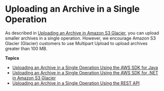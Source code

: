 # Uploading an Archive in a Single Operation<a name="uploading-archive-single-operation"></a>

As described in [Uploading an Archive in Amazon S3 Glacier](uploading-an-archive.md), you can upload smaller archives in a single operation\. However, we encourage Amazon S3 Glacier \(Glacier\) customers to use Multipart Upload to upload archives greater than 100 MB\. 

**Topics**
+ [Uploading an Archive in a Single Operation Using the AWS SDK for Java](uploading-an-archive-single-op-using-java.md)
+ [Uploading an Archive in a Single Operation Using the AWS SDK for \.NET in Amazon S3 Glacier](uploading-an-archive-single-op-using-dotnet.md)
+ [Uploading an Archive in a Single Operation Using the REST API](uploading-an-archive-single-op-using-rest.md)